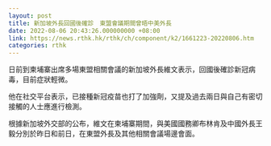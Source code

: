 ```yaml
---
layout: post
title: 新加坡外長回國後確診　東盟會議期間曾晤中美外長
date: 2022-08-06 20:43:26.000000000 +08:00
link: https://news.rthk.hk/rthk/ch/component/k2/1661223-20220806.htm
categories: rthk
---
```


日前到柬埔寨出席多場東盟相關會議的新加坡外長維文表示，回國後確診新冠病毒，目前症狀輕微。

他在社交平台表示，已接種新冠疫苗也打了加強劑，又提及過去兩日與自己有密切接觸的人士應進行檢測。

根據新加坡外交部的公布，維文在柬埔寨期間，與美國國務卿布林肯及中國外長王毅分別於昨日和前日，在東盟外長及其他相關會議場邊會面。

